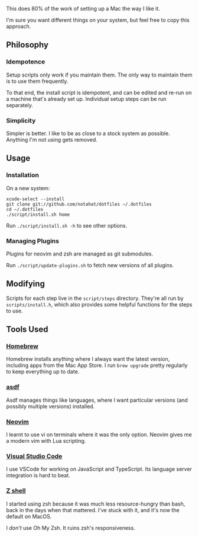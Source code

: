 This does 80% of the work of setting up a Mac the way I like it.

I'm sure you want different things on your system, but feel free to copy this
approach.

## Philosophy

### Idempotence

Setup scripts only work if you maintain them. The only way to maintain them is
to use them frequently.

To that end, the install script is idempotent, and can be edited and re-run on
a machine that's already set up. Individual setup steps can be run separately.

### Simplicity

Simpler is better. I like to be as close to a stock system as possible.
Anything I'm not using gets removed.

## Usage

### Installation

On a new system:

    xcode-select --install
    git clone git://github.com/notahat/dotfiles ~/.dotfiles
    cd ~/.dotfiles
    ./script/install.sh home

Run `./script/install.sh -h` to see other options.

### Managing Plugins

Plugins for neovim and zsh are managed as git submodules.

Run `./script/update-plugins.sh` to fetch new versions of all plugins.

## Modifying

Scripts for each step live in the `script/steps` directory. They're all
run by `scripts/install.h`, which also provides some helpful functions
for the steps to use.

## Tools Used

### [Homebrew](https://brew.sh)

Homebrew installs anything where I always want the latest version, including
apps from the Mac App Store. I run `brew upgrade` pretty regularly to keep
everything up to date.

### [asdf](https://asdf-vm.com)

Asdf manages things like languages, where I want particular versions (and
possibly multiple versions) installed.

### [Neovim](https://neovim.io)

I learnt to use vi on terminals where it was the only option. Neovim gives
me a modern vim with Lua scripting.

### [Visual Studio Code](https://code.visualstudio.com)

I use VSCode for working on JavaScript and TypeScript. Its language server
integration is hard to beat.

### [Z shell](https://zsh.sourceforge.io)

I started using zsh because it was much less resource-hungry than bash, back in
the days when that mattered. I've stuck with it, and it's now the default on
MacOS.

I _don't_ use Oh My Zsh. It ruins zsh's responsiveness.
